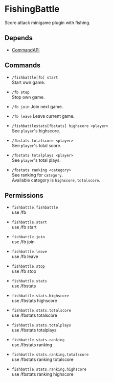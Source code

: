 # FishingBattle
Score attack minigame plugin with fishing.

## Depends
* [CommandAPI](https://www.spigotmc.org/resources/api-commandapi-1-13-1-19-2.62353/)

## Commands

* `/fishbattle[fb] start`  
Start own game.

* `/fb stop`  
Stop own game.

* `/fb join`
Join next game.

* `/fb leave`
Leave current game.

* `/fishbattlestats[fbstats] highscore <player>`  
See `player`'s highscore.

* `/fbstats totalscore <player>`  
See `player`'s total score.

* `/fbstats totalplays <player>`  
See `player`'s total plays.

* `/fbstats ranking <category>`  
See ranking for `category`.  
Available category is `highscore`, `totalscore`.

## Permissions

* `fishbattle.fishbattle`  
use /fb

* `fishbattle.start`  
use /fb start

* `fishbattle.join`  
use /fb join

* `fishbattle.leave`  
use /fb leave

* `fishbattle.stop`  
use /fb stop

* `fishbattle.stats`  
use /fbstats

* `fishbattle.stats.highscore`  
use /fbstats highscore

* `fishbattle.stats.totalscore`  
use /fbstats totalscore

* `fishbattle.stats.totalplays`  
use /fbstats totalplays

* `fishbattle.stats.ranking`  
use /fbstats ranking

* `fishbattle.stats.ranking.totalscore`  
use /fbstats ranking totalscore

* `fishbattle.stats.ranking.highscore`  
use /fbstats ranking highscore
